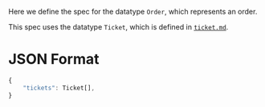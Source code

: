 Here we define the spec for the datatype `Order`, which represents an order.

This spec uses the datatype `Ticket`, which is defined in [`ticket.md`](
ticket.md).

JSON Format
===========

```js
{
	"tickets": Ticket[],
}
```
